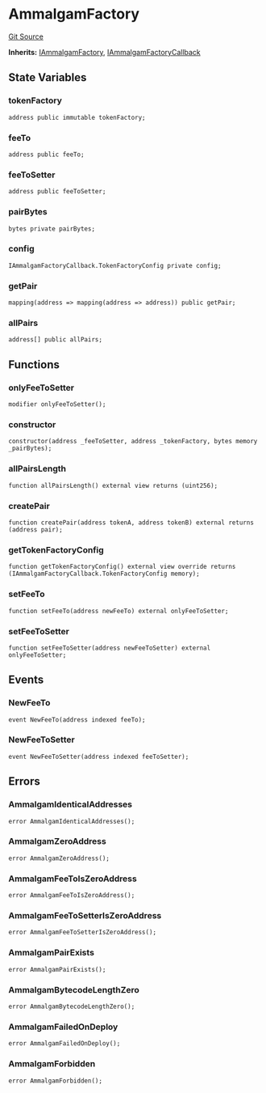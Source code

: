 # AmmalgamFactory
[Git Source](https://github.com/Ammalgam-Protocol/core-v1/blob/55eccbeef5b0ef289c29a5edda7e20c492c25998/contracts/factories/AmmalgamFactory.sol)

**Inherits:**
[IAmmalgamFactory](/contracts/interfaces/factories/IAmmalgamFactory.sol/interface.IAmmalgamFactory.md), [IAmmalgamFactoryCallback](/contracts/interfaces/factories/IAmmalgamFactoryCallback.sol/interface.IAmmalgamFactoryCallback.md)


## State Variables
### tokenFactory

```solidity
address public immutable tokenFactory;
```


### feeTo

```solidity
address public feeTo;
```


### feeToSetter

```solidity
address public feeToSetter;
```


### pairBytes

```solidity
bytes private pairBytes;
```


### config

```solidity
IAmmalgamFactoryCallback.TokenFactoryConfig private config;
```


### getPair

```solidity
mapping(address => mapping(address => address)) public getPair;
```


### allPairs

```solidity
address[] public allPairs;
```


## Functions
### onlyFeeToSetter


```solidity
modifier onlyFeeToSetter();
```

### constructor


```solidity
constructor(address _feeToSetter, address _tokenFactory, bytes memory _pairBytes);
```

### allPairsLength


```solidity
function allPairsLength() external view returns (uint256);
```

### createPair


```solidity
function createPair(address tokenA, address tokenB) external returns (address pair);
```

### getTokenFactoryConfig


```solidity
function getTokenFactoryConfig() external view override returns (IAmmalgamFactoryCallback.TokenFactoryConfig memory);
```

### setFeeTo


```solidity
function setFeeTo(address newFeeTo) external onlyFeeToSetter;
```

### setFeeToSetter


```solidity
function setFeeToSetter(address newFeeToSetter) external onlyFeeToSetter;
```

## Events
### NewFeeTo

```solidity
event NewFeeTo(address indexed feeTo);
```

### NewFeeToSetter

```solidity
event NewFeeToSetter(address indexed feeToSetter);
```

## Errors
### AmmalgamIdenticalAddresses

```solidity
error AmmalgamIdenticalAddresses();
```

### AmmalgamZeroAddress

```solidity
error AmmalgamZeroAddress();
```

### AmmalgamFeeToIsZeroAddress

```solidity
error AmmalgamFeeToIsZeroAddress();
```

### AmmalgamFeeToSetterIsZeroAddress

```solidity
error AmmalgamFeeToSetterIsZeroAddress();
```

### AmmalgamPairExists

```solidity
error AmmalgamPairExists();
```

### AmmalgamBytecodeLengthZero

```solidity
error AmmalgamBytecodeLengthZero();
```

### AmmalgamFailedOnDeploy

```solidity
error AmmalgamFailedOnDeploy();
```

### AmmalgamForbidden

```solidity
error AmmalgamForbidden();
```

